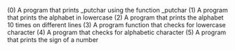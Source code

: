 (0) A program that prints _putchar using the function _putchar
(1) A program that prints the alphabet in lowercase
(2) A program that prints the alphabet 10 times on different lines
(3) A program function that checks for lowercase character
(4) A program that checks for alphabetic character
(5) A program that prints the sign of a number

